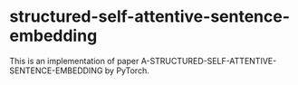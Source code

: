 # structured-self-attentive-sentence-embedding
This is an implementation of paper A-STRUCTURED-SELF-ATTENTIVE-SENTENCE-EMBEDDING by PyTorch.